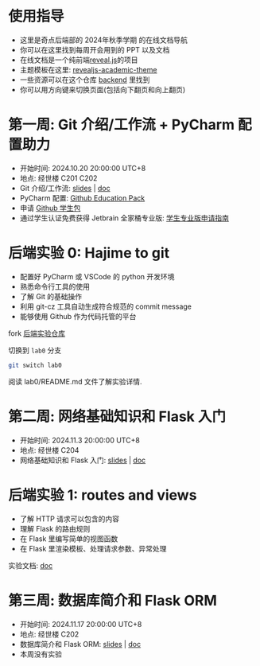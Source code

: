 # 使用指导

- 这里是奇点后端部的 2024年秋季学期 的在线文档导航
- 你可以在这里找到每周开会用到的 PPT 以及文档
- 在线文档是一个纯前端[reveal.js](https://revealjs.com/)的项目
- 主题模板在这里: [revealjs-academic-theme](https://github.com/Besthope-Official/revealjs-academic-theme)
- 一些资源可以在这个仓库 [backend](https://github.com/Besthope-Official/backend) 里找到
- 你可以用方向键来切换页面(包括向下翻页和向上翻页)

<!-- slide -->

# 第一周: Git 介绍/工作流 + PyCharm 配置助力

- 开始时间: 2024.10.20 20:00:00 UTC+8
- 地点: 经世楼 C201 C202
- Git 介绍/工作流: [slides](week1.html) | [doc](https://raw.githubusercontent.com/Besthope-Official/backend/72bc2f7c058f28535afb4ff28288723a2a9a8611/24autumn/01%20Git%20%E7%89%88%E6%9C%AC%E6%8E%A7%E5%88%B6%E7%B3%BB%E7%BB%9F.pdf)
- PyCharm 配置: [Github Education Pack](https://education.github.com/discount_requests/application?type=student)
- 申请 [Github 学生包](https://zhuanlan.zhihu.com/p/578964972)
- 通过学生认证免费获得 Jetbrain 全家桶专业版: [学生专业版申请指南](https://blog.jetbrains.com/zh-hans/blog/2022/08/24/2022-jetbrains-student-program/)

<!-- vslide -->

# 后端实验 0: Hajime to git

- 配置好 PyCharm 或 VSCode 的 python 开发环境
- 熟悉命令行工具的使用
- 了解 Git 的基础操作
- 利用 git-cz 工具自动生成符合规范的 commit message
- 能够使用 Github 作为代码托管的平台

fork [后端实验仓库](https://github.com/SingularityLab-SWUFE/backend-labs)

切换到 `lab0` 分支

```bash
git switch lab0
```

阅读 lab0/README.md 文件了解实验详情.

<!-- slide -->

# 第二周: 网络基础知识和 Flask 入门

- 开始时间: 2024.11.3 20:00:00 UTC+8
- 地点: 经世楼 C204
- 网络基础知识和 Flask 入门: [slides](week2.html) | [doc](https://github.com/Besthope-Official/backend/blob/master/24autumn/03%20Flask%20%E5%85%A5%E9%97%A8.pdf)

<!-- vslide -->

# 后端实验 1: routes and views

- 了解 HTTP 请求可以包含的内容
- 理解 Flask 的路由规则
- 在 Flask 里编写简单的视图函数
- 在 Flask 里渲染模板、处理请求参数、异常处理

实验文档: [doc](https://github.com/Besthope-Official/backend/blob/master/24autumn/lab1.pdf)

<!-- slide -->

# 第三周: 数据库简介和 Flask ORM

- 开始时间: 2024.11.17 20:00:00 UTC+8
- 地点: 经世楼 C202
- 数据库简介和 Flask ORM: [slides](week3.html) | [doc](https://raw.githubusercontent.com/Besthope-Official/backend/refs/heads/master/24autumn/04%20%E6%95%B0%E6%8D%AE%E5%BA%93%E4%B8%8E%20Flask%20ORM.pdf)
- 本周没有实验
